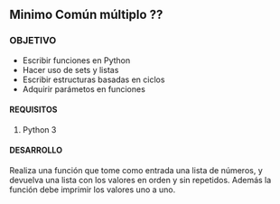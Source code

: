 ## Minimo Común múltiplo ??

### OBJETIVO 

- Escribir funciones en Python
- Hacer uso de sets y listas
- Escribir estructuras basadas en ciclos
- Adquirir parámetos en funciones


#### REQUISITOS 

1. Python 3

#### DESARROLLO

Realiza una función que tome como entrada una lista de números, y devuelva una lista con los valores en orden y sin repetidos. Además la función debe imprimir los valores uno a uno.
